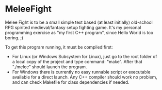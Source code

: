 # MeleeFight
Melee Fight is to be a small simple text based (at least initially) old-school RPG spirited medieval/fantasy setup fighting game. It's my personal programming exercise as "my first C++ program", since Hello World is too boring. ;)

To get this program running, it must be compiled first:
- For Linux (or Windows Subsystem for Linux), just go to the root folder of a local copy of the project and type command: "make". After that "./melee" should launch the program.
- For Windows there is currently no easy runnable script or executable available for a direct launch. Any C++ compiler should work no problem, and can check Makefile for class dependencies if needed.